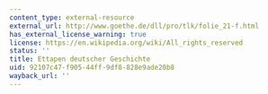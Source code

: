 ```yaml
---
content_type: external-resource
external_url: http://www.goethe.de/dll/pro/tlk/folie_21-f.html
has_external_license_warning: true
license: https://en.wikipedia.org/wiki/All_rights_reserved
status: ''
title: Ettapen deutscher Geschichte
uid: 92107c47-f905-44ff-9df8-828e9ade20b8
wayback_url: ''
---
```

